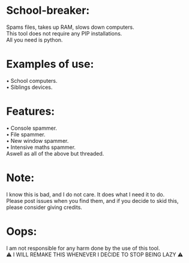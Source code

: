 # School-breaker:
Spams files, takes up RAM, slows down computers.<br/>
This tool does not require any PIP installations.<br/>
All you need is python.
# Examples of use:
• School computers.<br/>
• Siblings devices.
# Features:
• Console spammer.<br/>
• File spammer.<br/>
• New window spammer.<br/>
• Intensive maths spammer.<br/>
Aswell as all of the above but threaded.
# Note:
I know this is bad, and I do not care. It does what I need it to do.<br/>
Please post issues when you find them, and if you decide to skid this, please consider giving credits.
# Oops:
I am not responsible for any harm done by the use of this tool.<br/>
⚠️ I WILL REMAKE THIS WHENEVER I DECIDE TO STOP BEING LAZY ⚠️
